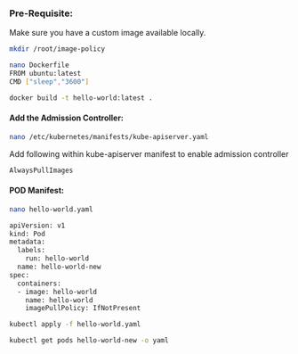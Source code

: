 
### Pre-Requisite:

Make sure you have a custom image available locally.
```sh
mkdir /root/image-policy
```
```sh
nano Dockerfile
FROM ubuntu:latest
CMD ["sleep","3600"]
```
```sh
docker build -t hello-world:latest .
```
#### Add the Admission Controller:
```sh
nano /etc/kubernetes/manifests/kube-apiserver.yaml
```
Add following within kube-apiserver manifest to enable admission controller
```sh
AlwaysPullImages
```
#### POD Manifest:
```sh
nano hello-world.yaml
```
```sh
apiVersion: v1
kind: Pod
metadata:
  labels:
    run: hello-world
  name: hello-world-new
spec:
  containers:
  - image: hello-world
    name: hello-world
    imagePullPolicy: IfNotPresent
```
```sh
kubectl apply -f hello-world.yaml
```
```sh
kubectl get pods hello-world-new -o yaml
```
